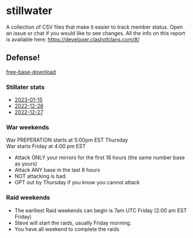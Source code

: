 # stillwater

A collection of CSV files that make it easier to track member status. Open an issue or chat if you would like to see changes. All the info on this report is available here: https://developer.clashofclans.com/#/

## Defense!
[free-base-download](https://www.youtube.com/redirect?event=video_description&redir_token=QUFFLUhqa0JPSzhIQWU3c21nOGZJLU5iT0NTU29sZGdRd3xBQ3Jtc0ttVGN0Z3g5RG1LbHh1aDdNbnk4MzZKV0JNWC1weWVBMDdLdTZHYWZtN2tQckRLWi1TVk1FeGZxWG9uOEFUd3cyOFlBMHlUS2ZpdGpZeVVKTTVYbW5oemd3VmNsalpvRFVpaGVfVXYxQ2tiRVZfdFZETQ&q=https%3A%2F%2Flink.clashofclans.com%2Fen%3Faction%3DOpenLayout%26id%3DTH14%253AHV%253AAAAAAQAAAAI84ugcrucugvt-inmk0czd%26fbclid%3DIwAR0KzUATfYyKhPwz5KDnE_8Dz5WkPJxCOqg32nSAcxxlMEZt5xuBNESC6B8&v=DExmXd5fK8E)

### Stillater stats
- [2023-01-15](https://github.com/bonzibonzabi/stillwater/blob/main/2023-01-15.csv)
- [2022-12-26](https://github.com/bonzibonzabi/stillwater/blob/main/2022-12-26.csv)
- [2022-12-27](https://github.com/bonzibonzabi/stillwater/blob/main/2022-12-27.csv)


### War weekends
War PREPERATION starts at 5:00pm EST Thursday  
War starts Friday at 4:00 pm EST
- Attack ONLY your mirrors for the first 16 hours (the same number base as yours)
- Attack ANY base in the last 8 hours
- NOT attacking is bad. 
- OPT out by Thursday if you know you cannot attack
  
### Raid weekends
- The eariliest Raid weekends can begin is 7am UTC Friday (2:00 am EST Friday)
- Steve will start the raids, usually Friday morning. 
- You have all weekend to complete the raids

